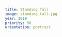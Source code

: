 ```yaml
---
title: Standing Tall
image: standing_tall.jpg
year: 2019
priority: 50
orientation: portrait
---
```


